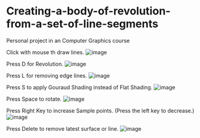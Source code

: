# Creating-a-body-of-revolution-from-a-set-of-line-segments
Personal project in an Computer Graphics course

Click with mouse th draw lines.
![image](https://github.com/user-attachments/assets/e5b2bf11-fd4d-41e9-b125-621855d56ce0)

Press D for Revolution.
![image](https://github.com/user-attachments/assets/cdc92325-afd1-4a4b-bef4-ee96542ee993)

Press L for removing edge lines.
![image](https://github.com/user-attachments/assets/6c80df51-39b3-4e9c-b502-1e1655760b4f)

Press S to apply Gouraud Shading instead of Flat Shading.
![image](https://github.com/user-attachments/assets/46c1d48a-c4a7-4064-8a40-0f3702eb2857)

Press Space to rotate.
![image](https://github.com/user-attachments/assets/f544d8ac-9a01-4e03-b5c0-01926665353d)

Press Right Key to increase Sample points. (Press the left key to decrease.)
![image](https://github.com/user-attachments/assets/28d2a5cd-0dbf-4945-9db4-4f3751daffd5)

Press Delete to remove latest surface or line.
![image](https://github.com/user-attachments/assets/aa13470f-26f6-4731-a66e-a7710218f7fb)

